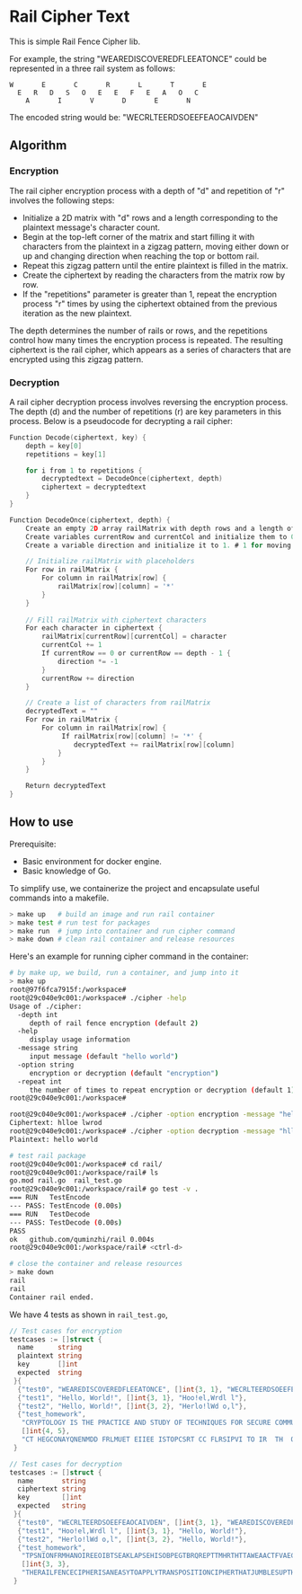 # Rail Cipher Text

This is simple Rail Fence Cipher lib.

For example, the string "WEAREDISCOVEREDFLEEATONCE" could be represented in a three rail system as follows:

```
W       E       C       R       L       T       E
  E   R   D   S   O   E   E   F   E   A   O   C  
    A       I       V       D       E       N
```

The encoded string would be: "WECRLTEERDSOEEFEAOCAIVDEN"

## Algorithm

### Encryption

The rail cipher encryption process with a depth of "d" and repetition of "r"
involves the following steps:

- Initialize a 2D matrix with "d" rows and a length corresponding to the
plaintext message's character count.
- Begin at the top-left corner of the matrix and start filling it with
characters from the plaintext in a zigzag pattern, moving either down or
up and changing direction when reaching the top or bottom rail.
- Repeat this zigzag pattern until the entire plaintext is filled in the
matrix.
- Create the ciphertext by reading the characters from the matrix row by row.
- If the "repetitions" parameter is greater than 1, repeat the encryption
process "r" times by using the ciphertext obtained from the previous iteration
as the new plaintext.

The depth determines the number of rails or rows, and the repetitions control
how many times the encryption process is repeated. The resulting ciphertext is
the rail cipher, which appears as a series of characters that are encrypted
using this zigzag pattern.

### Decryption

A rail cipher decryption process involves reversing the encryption process.
The depth (d) and the number of repetitions (r) are key parameters in this
process. Below is a pseudocode for decrypting a rail cipher:

```go
Function Decode(ciphertext, key) {
    depth = key[0]
    repetitions = key[1]

    for i from 1 to repetitions {
        decryptedtext = DecodeOnce(ciphertext, depth)
        ciphertext = decryptedtext
    }
}

Function DecodeOnce(ciphertext, depth) {
    Create an empty 2D array railMatrix with depth rows and a length of ciphertext columns.
    Create variables currentRow and currentCol and initialize them to 0.
    Create a variable direction and initialize it to 1. # 1 for moving down, -1 for moving up.

    // Initialize railMatrix with placeholders
    For row in railMatrix {
        For column in railMatrix[row] {
            railMatrix[row][column] = '*'
        }   
    }
    
    // Fill railMatrix with ciphertext characters
    For each character in ciphertext {
        railMatrix[currentRow][currentCol] = character
        currentCol += 1
        If currentRow == 0 or currentRow == depth - 1 {
            direction *= -1
        }
        currentRow += direction
    }

    // Create a list of characters from railMatrix
    decryptedText = ""
    For row in railMatrix {
        For column in railMatrix[row] {
             If railMatrix[row][column] != '*' {
                decryptedText += railMatrix[row][column]
            }
        }
    }

    Return decryptedText
}
```

## How to use

Prerequisite:

- Basic environment for docker engine.
- Basic knowledge of Go.

To simplify use, we containerize the project and encapsulate useful commands
into a makefile.

```bash
> make up   # build an image and run rail container
> make test # run test for packages
> make run  # jump into container and run cipher command
> make down # clean rail container and release resources
```

Here's an example for running cipher command in the container:

```bash
# by make up, we build, run a container, and jump into it
> make up
root@97f6fca7915f:/workspace#
root@29c040e9c001:/workspace# ./cipher -help
Usage of ./cipher:
  -depth int
     depth of rail fence encryption (default 2)
  -help
     display usage information
  -message string
     input message (default "hello world")
  -option string
     encryption or decryption (default "encryption")
  -repeat int
     the number of times to repeat encryption or decryption (default 1)
root@29c040e9c001:/workspace# 

root@29c040e9c001:/workspace# ./cipher -option encryption -message "hello world" -depth 3 -repeat 2
Ciphertext: hlloe lwrod
root@29c040e9c001:/workspace# ./cipher -option decryption -message "hlloe lwrod" -depth 3 -repeat 2
Plaintext: hello world

# test rail package
root@29c040e9c001:/workspace# cd rail/
root@29c040e9c001:/workspace/rail# ls
go.mod rail.go  rail_test.go
root@29c040e9c001:/workspace/rail# go test -v .
=== RUN   TestEncode
--- PASS: TestEncode (0.00s)
=== RUN   TestDecode
--- PASS: TestDecode (0.00s)
PASS
ok   github.com/quminzhi/rail 0.004s
root@29c040e9c001:/workspace/rail# <ctrl-d>

# close the container and release resources
> make down
rail
rail
Container rail ended.
```

We have 4 tests as shown in `rail_test.go`,

```go
// Test cases for encryption
testcases := []struct {
  name      string
  plaintext string
  key       []int
  expected  string
 }{
  {"test0", "WEAREDISCOVEREDFLEEATONCE", []int{3, 1}, "WECRLTEERDSOEEFEAOCAIVDEN"},
  {"test1", "Hello, World!", []int{3, 1}, "Hoo!el,Wrdl l"},
  {"test2", "Hello, World!", []int{3, 2}, "Herlo!lWd o,l"},
  {"test_homework",
   "CRYPTOLOGY IS THE PRACTICE AND STUDY OF TECHNIQUES FOR SECURE COMMUNICATION IN THE PRESENCE OF THIRD PARTIES CALLED ADVERSARIES",
   []int{4, 5},
   "CT HEGCONAYQNENMDD FRLMUET EIIEE ISTOPCSRT CC FLRSIPVI TO IR  TH  OSFAAHNCOTC  DSRDRN SAIUY CDRTEAPHA CUPEEAEIOEOLSIETNEES YRRU"},
 }

// Test cases for decryption
testcases := []struct {
  name       string
  ciphertext string
  key        []int
  expected   string
 }{
  {"test0", "WECRLTEERDSOEEFEAOCAIVDEN", []int{3, 1}, "WEAREDISCOVEREDFLEEATONCE"},
  {"test1", "Hoo!el,Wrdl l", []int{3, 1}, "Hello, World!"},
  {"test2", "Herlo!lWd o,l", []int{3, 2}, "Hello, World!"},
  {"test_homework",
   "TPSNIONFRMHANOIREEOIBTSEAKLAPSEHISOBPEGTBRQREPTTMHRTHTTAWEAACTFVAECAOLHANSEEKFHALOITUEEAICNLEYOLTOLEPADFKATATSJMSIINSHROCTITRIEEAKYNHYUEOTTSTATSIIRSARERUYUEDPCLETEROINEIYEHC",
   []int{3, 3},
   "THERAILFENCECIPHERISANEASYTOAPPLYTRANSPOSITIONCIPHERTHATJUMBLESUPTHEORDEROFTHELETTERSOFAMESSAGEINAQUICKCONVENIENTWAYITALSOHASTHESECURITYOFAKEYTOMAKEITALITTLEBITHARDERTOBREAK"},
 }
```
